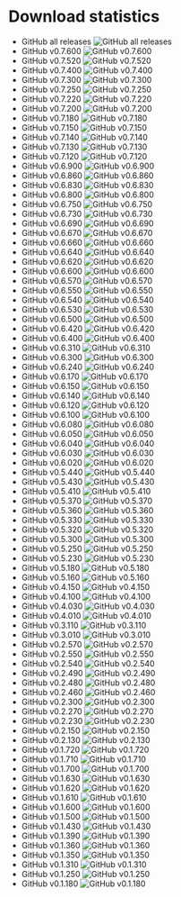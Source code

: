 ﻿# Download statistics

- GitHub all releases   ![GitHub all releases](https://img.shields.io/github/downloads/DamianMorozov/OpenTgResearcher/total?style=social)
- GitHub v0.7.600		![GitHub v0.7.600](https://img.shields.io/github/downloads/DamianMorozov/OpenTgResearcher/v0.7.600/total?style=social)
- GitHub v0.7.520		![GitHub v0.7.520](https://img.shields.io/github/downloads/DamianMorozov/OpenTgResearcher/v0.7.520/total?style=social)
- GitHub v0.7.400		![GitHub v0.7.400](https://img.shields.io/github/downloads/DamianMorozov/OpenTgResearcher/v0.7.400/total?style=social)
- GitHub v0.7.300		![GitHub v0.7.300](https://img.shields.io/github/downloads/DamianMorozov/OpenTgResearcher/v0.7.300/total?style=social)
- GitHub v0.7.250		![GitHub v0.7.250](https://img.shields.io/github/downloads/DamianMorozov/OpenTgResearcher/v0.7.250/total?style=social)
- GitHub v0.7.220		![GitHub v0.7.220](https://img.shields.io/github/downloads/DamianMorozov/OpenTgResearcher/v0.7.220/total?style=social)
- GitHub v0.7.200		![GitHub v0.7.200](https://img.shields.io/github/downloads/DamianMorozov/OpenTgResearcher/v0.7.200/total?style=social)
- GitHub v0.7.180		![GitHub v0.7.180](https://img.shields.io/github/downloads/DamianMorozov/OpenTgResearcher/v0.7.180/total?style=social)
- GitHub v0.7.150		![GitHub v0.7.150](https://img.shields.io/github/downloads/DamianMorozov/OpenTgResearcher/v0.7.150/total?style=social)
- GitHub v0.7.140		![GitHub v0.7.140](https://img.shields.io/github/downloads/DamianMorozov/OpenTgResearcher/v0.7.140/total?style=social)
- GitHub v0.7.130		![GitHub v0.7.130](https://img.shields.io/github/downloads/DamianMorozov/OpenTgResearcher/v0.7.130/total?style=social)
- GitHub v0.7.120		![GitHub v0.7.120](https://img.shields.io/github/downloads/DamianMorozov/OpenTgResearcher/v0.7.120/total?style=social)
- GitHub v0.6.900		![GitHub v0.6.900](https://img.shields.io/github/downloads/DamianMorozov/OpenTgResearcher/v0.6.900/total?style=social)
- GitHub v0.6.860		![GitHub v0.6.860](https://img.shields.io/github/downloads/DamianMorozov/OpenTgResearcher/v0.6.860/total?style=social)
- GitHub v0.6.830		![GitHub v0.6.830](https://img.shields.io/github/downloads/DamianMorozov/OpenTgResearcher/v0.6.830/total?style=social)
- GitHub v0.6.800		![GitHub v0.6.800](https://img.shields.io/github/downloads/DamianMorozov/OpenTgResearcher/v0.6.800/total?style=social)
- GitHub v0.6.750		![GitHub v0.6.750](https://img.shields.io/github/downloads/DamianMorozov/OpenTgResearcher/v0.6.750/total?style=social)
- GitHub v0.6.730		![GitHub v0.6.730](https://img.shields.io/github/downloads/DamianMorozov/OpenTgResearcher/v0.6.730/total?style=social)
- GitHub v0.6.690		![GitHub v0.6.690](https://img.shields.io/github/downloads/DamianMorozov/OpenTgResearcher/v0.6.690/total?style=social)
- GitHub v0.6.670		![GitHub v0.6.670](https://img.shields.io/github/downloads/DamianMorozov/OpenTgResearcher/v0.6.670/total?style=social)
- GitHub v0.6.660		![GitHub v0.6.660](https://img.shields.io/github/downloads/DamianMorozov/OpenTgResearcher/v0.6.660/total?style=social)
- GitHub v0.6.640		![GitHub v0.6.640](https://img.shields.io/github/downloads/DamianMorozov/OpenTgResearcher/v0.6.640/total?style=social)
- GitHub v0.6.620		![GitHub v0.6.620](https://img.shields.io/github/downloads/DamianMorozov/OpenTgResearcher/v0.6.620/total?style=social)
- GitHub v0.6.600		![GitHub v0.6.600](https://img.shields.io/github/downloads/DamianMorozov/OpenTgResearcher/v0.6.600/total?style=social)
- GitHub v0.6.570		![GitHub v0.6.570](https://img.shields.io/github/downloads/DamianMorozov/OpenTgResearcher/v0.6.570/total?style=social)
- GitHub v0.6.550		![GitHub v0.6.550](https://img.shields.io/github/downloads/DamianMorozov/OpenTgResearcher/v0.6.550/total?style=social)
- GitHub v0.6.540		![GitHub v0.6.540](https://img.shields.io/github/downloads/DamianMorozov/OpenTgResearcher/v0.6.540/total?style=social)
- GitHub v0.6.530		![GitHub v0.6.530](https://img.shields.io/github/downloads/DamianMorozov/OpenTgResearcher/v0.6.530/total?style=social)
- GitHub v0.6.500		![GitHub v0.6.500](https://img.shields.io/github/downloads/DamianMorozov/OpenTgResearcher/v0.6.500/total?style=social)
- GitHub v0.6.420		![GitHub v0.6.420](https://img.shields.io/github/downloads/DamianMorozov/OpenTgResearcher/v0.6.420/total?style=social)
- GitHub v0.6.400		![GitHub v0.6.400](https://img.shields.io/github/downloads/DamianMorozov/OpenTgResearcher/v0.6.400/total?style=social)
- GitHub v0.6.310		![GitHub v0.6.310](https://img.shields.io/github/downloads/DamianMorozov/OpenTgResearcher/v0.6.310/total?style=social)
- GitHub v0.6.300		![GitHub v0.6.300](https://img.shields.io/github/downloads/DamianMorozov/OpenTgResearcher/v0.6.300/total?style=social)
- GitHub v0.6.240		![GitHub v0.6.240](https://img.shields.io/github/downloads/DamianMorozov/OpenTgResearcher/v0.6.240/total?style=social)
- GitHub v0.6.170		![GitHub v0.6.170](https://img.shields.io/github/downloads/DamianMorozov/OpenTgResearcher/v0.6.170/total?style=social)
- GitHub v0.6.150		![GitHub v0.6.150](https://img.shields.io/github/downloads/DamianMorozov/OpenTgResearcher/v0.6.150/total?style=social)
- GitHub v0.6.140		![GitHub v0.6.140](https://img.shields.io/github/downloads/DamianMorozov/OpenTgResearcher/v0.6.140/total?style=social)
- GitHub v0.6.120		![GitHub v0.6.120](https://img.shields.io/github/downloads/DamianMorozov/OpenTgResearcher/v0.6.120/total?style=social)
- GitHub v0.6.100		![GitHub v0.6.100](https://img.shields.io/github/downloads/DamianMorozov/OpenTgResearcher/v0.6.100/total?style=social)
- GitHub v0.6.080		![GitHub v0.6.080](https://img.shields.io/github/downloads/DamianMorozov/OpenTgResearcher/v0.6.080/total?style=social)
- GitHub v0.6.050		![GitHub v0.6.050](https://img.shields.io/github/downloads/DamianMorozov/OpenTgResearcher/v0.6.050/total?style=social)
- GitHub v0.6.040		![GitHub v0.6.040](https://img.shields.io/github/downloads/DamianMorozov/OpenTgResearcher/v0.6.040/total?style=social)
- GitHub v0.6.030		![GitHub v0.6.030](https://img.shields.io/github/downloads/DamianMorozov/OpenTgResearcher/v0.6.030/total?style=social)
- GitHub v0.6.020		![GitHub v0.6.020](https://img.shields.io/github/downloads/DamianMorozov/OpenTgResearcher/v0.6.020/total?style=social)
- GitHub v0.5.440		![GitHub v0.5.440](https://img.shields.io/github/downloads/DamianMorozov/OpenTgResearcher/v0.5.440/total?style=social)
- GitHub v0.5.430		![GitHub v0.5.430](https://img.shields.io/github/downloads/DamianMorozov/OpenTgResearcher/v0.5.430/total?style=social)
- GitHub v0.5.410		![GitHub v0.5.410](https://img.shields.io/github/downloads/DamianMorozov/OpenTgResearcher/v0.5.410/total?style=social)
- GitHub v0.5.370		![GitHub v0.5.370](https://img.shields.io/github/downloads/DamianMorozov/OpenTgResearcher/v0.5.370/total?style=social)
- GitHub v0.5.360		![GitHub v0.5.360](https://img.shields.io/github/downloads/DamianMorozov/OpenTgResearcher/v0.5.360/total?style=social)
- GitHub v0.5.330		![GitHub v0.5.330](https://img.shields.io/github/downloads/DamianMorozov/OpenTgResearcher/v0.5.330/total?style=social)
- GitHub v0.5.320		![GitHub v0.5.320](https://img.shields.io/github/downloads/DamianMorozov/OpenTgResearcher/v0.5.320/total?style=social)
- GitHub v0.5.300		![GitHub v0.5.300](https://img.shields.io/github/downloads/DamianMorozov/OpenTgResearcher/v0.5.300/total?style=social)
- GitHub v0.5.250		![GitHub v0.5.250](https://img.shields.io/github/downloads/DamianMorozov/OpenTgResearcher/v0.5.250/total?style=social)
- GitHub v0.5.230		![GitHub v0.5.230](https://img.shields.io/github/downloads/DamianMorozov/OpenTgResearcher/v0.5.230/total?style=social)
- GitHub v0.5.180		![GitHub v0.5.180](https://img.shields.io/github/downloads/DamianMorozov/OpenTgResearcher/v0.5.180/total?style=social)
- GitHub v0.5.160		![GitHub v0.5.160](https://img.shields.io/github/downloads/DamianMorozov/OpenTgResearcher/v0.5.160/total?style=social)
- GitHub v0.4.150		![GitHub v0.4.150](https://img.shields.io/github/downloads/DamianMorozov/OpenTgResearcher/v0.4.150/total?style=social)
- GitHub v0.4.100		![GitHub v0.4.100](https://img.shields.io/github/downloads/DamianMorozov/OpenTgResearcher/v0.4.100/total?style=social)
- GitHub v0.4.030		![GitHub v0.4.030](https://img.shields.io/github/downloads/DamianMorozov/OpenTgResearcher/v0.4.030/total?style=social)
- GitHub v0.4.010		![GitHub v0.4.010](https://img.shields.io/github/downloads/DamianMorozov/OpenTgResearcher/v0.4.010/total?style=social)
- GitHub v0.3.110		![GitHub v0.3.110](https://img.shields.io/github/downloads/DamianMorozov/OpenTgResearcher/v0.3.110/total?style=social)
- GitHub v0.3.010		![GitHub v0.3.010](https://img.shields.io/github/downloads/DamianMorozov/OpenTgResearcher/v0.3.010/total?style=social)
- GitHub v0.2.570		![GitHub v0.2.570](https://img.shields.io/github/downloads/DamianMorozov/OpenTgResearcher/v0.2.570/total?style=social)
- GitHub v0.2.550		![GitHub v0.2.550](https://img.shields.io/github/downloads/DamianMorozov/OpenTgResearcher/v0.2.550/total?style=social)
- GitHub v0.2.540		![GitHub v0.2.540](https://img.shields.io/github/downloads/DamianMorozov/OpenTgResearcher/v0.2.540/total?style=social)
- GitHub v0.2.490		![GitHub v0.2.490](https://img.shields.io/github/downloads/DamianMorozov/OpenTgResearcher/v0.2.490/total?style=social)
- GitHub v0.2.480		![GitHub v0.2.480](https://img.shields.io/github/downloads/DamianMorozov/OpenTgResearcher/v0.2.480/total?style=social)
- GitHub v0.2.460		![GitHub v0.2.460](https://img.shields.io/github/downloads/DamianMorozov/OpenTgResearcher/v0.2.460/total?style=social)
- GitHub v0.2.300		![GitHub v0.2.300](https://img.shields.io/github/downloads/DamianMorozov/OpenTgResearcher/v0.2.300/total?style=social)
- GitHub v0.2.270		![GitHub v0.2.270](https://img.shields.io/github/downloads/DamianMorozov/OpenTgResearcher/v0.2.270/total?style=social)
- GitHub v0.2.230		![GitHub v0.2.230](https://img.shields.io/github/downloads/DamianMorozov/OpenTgResearcher/v0.2.230/total?style=social)
- GitHub v0.2.150		![GitHub v0.2.150](https://img.shields.io/github/downloads/DamianMorozov/OpenTgResearcher/v0.2.150/total?style=social)
- GitHub v0.2.130		![GitHub v0.2.130](https://img.shields.io/github/downloads/DamianMorozov/OpenTgResearcher/v0.2.130/total?style=social)
- GitHub v0.1.720		![GitHub v0.1.720](https://img.shields.io/github/downloads/DamianMorozov/OpenTgResearcher/v0.1.720/total?style=social)
- GitHub v0.1.710		![GitHub v0.1.710](https://img.shields.io/github/downloads/DamianMorozov/OpenTgResearcher/v0.1.710/total?style=social)
- GitHub v0.1.700		![GitHub v0.1.700](https://img.shields.io/github/downloads/DamianMorozov/OpenTgResearcher/v0.1.700/total?style=social)
- GitHub v0.1.630		![GitHub v0.1.630](https://img.shields.io/github/downloads/DamianMorozov/OpenTgResearcher/v0.1.630/total?style=social)
- GitHub v0.1.620		![GitHub v0.1.620](https://img.shields.io/github/downloads/DamianMorozov/OpenTgResearcher/v0.1.620/total?style=social)
- GitHub v0.1.610		![GitHub v0.1.610](https://img.shields.io/github/downloads/DamianMorozov/OpenTgResearcher/v0.1.610/total?style=social)
- GitHub v0.1.600		![GitHub v0.1.600](https://img.shields.io/github/downloads/DamianMorozov/OpenTgResearcher/v0.1.600/total?style=social)
- GitHub v0.1.500		![GitHub v0.1.500](https://img.shields.io/github/downloads/DamianMorozov/OpenTgResearcher/v0.1.500/total?style=social)
- GitHub v0.1.430		![GitHub v0.1.430](https://img.shields.io/github/downloads/DamianMorozov/OpenTgResearcher/v0.1.430/total?style=social)
- GitHub v0.1.390		![GitHub v0.1.390](https://img.shields.io/github/downloads/DamianMorozov/OpenTgResearcher/v0.1.390/total?style=social)
- GitHub v0.1.360		![GitHub v0.1.360](https://img.shields.io/github/downloads/DamianMorozov/OpenTgResearcher/v0.1.360/total?style=social)
- GitHub v0.1.350		![GitHub v0.1.350](https://img.shields.io/github/downloads/DamianMorozov/OpenTgResearcher/v0.1.350/total?style=social)
- GitHub v0.1.310		![GitHub v0.1.310](https://img.shields.io/github/downloads/DamianMorozov/OpenTgResearcher/v0.1.310/total?style=social)
- GitHub v0.1.250		![GitHub v0.1.250](https://img.shields.io/github/downloads/DamianMorozov/OpenTgResearcher/v0.1.250/total?style=social)
- GitHub v0.1.180		![GitHub v0.1.180](https://img.shields.io/github/downloads/DamianMorozov/OpenTgResearcher/v0.1.180/total?style=social)
